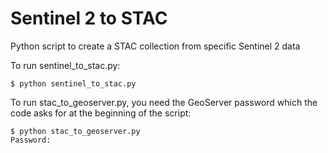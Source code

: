 # Sentinel 2 to STAC

Python script to create a STAC collection from specific Sentinel 2 data

To run sentinel_to_stac.py:
```
$ python sentinel_to_stac.py
```
To run stac_to_geoserver.py, you need the GeoServer password which the code asks for at the beginning of the script:
```
$ python stac_to_geoserver.py
Password:
```
